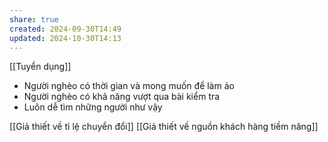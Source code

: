 ```yaml
---
share: true
created: 2024-09-30T14:49
updated: 2024-10-30T14:13
---
```

[[Tuyển dụng]]
- Người nghèo có thời gian và mong muốn để làm ảo
- Người nghèo có khả năng vượt qua bài kiểm tra
- Luôn dễ tìm những người như vậy


[[Giả thiết về tỉ lệ chuyển đổi]]
[[Giả thiết về nguồn khách hàng tiềm năng]]